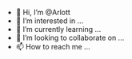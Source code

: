 - 👋 Hi, I’m @Arlott
- 👀 I’m interested in ...
- 🌱 I’m currently learning ...
- 💞️ I’m looking to collaborate on ...
- 📫 How to reach me ...

<!---
Arlott/Arlott is a ✨ special ✨ repository because its `README.md` (this file) appears on your GitHub profile.
You can click the Preview link to take a look at your changes.
--->
